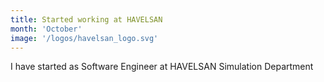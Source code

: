 ```yaml
---
title: Started working at HAVELSAN
month: 'October'
image: '/logos/havelsan_logo.svg'
---
```

I have started as Software Engineer at HAVELSAN Simulation Department